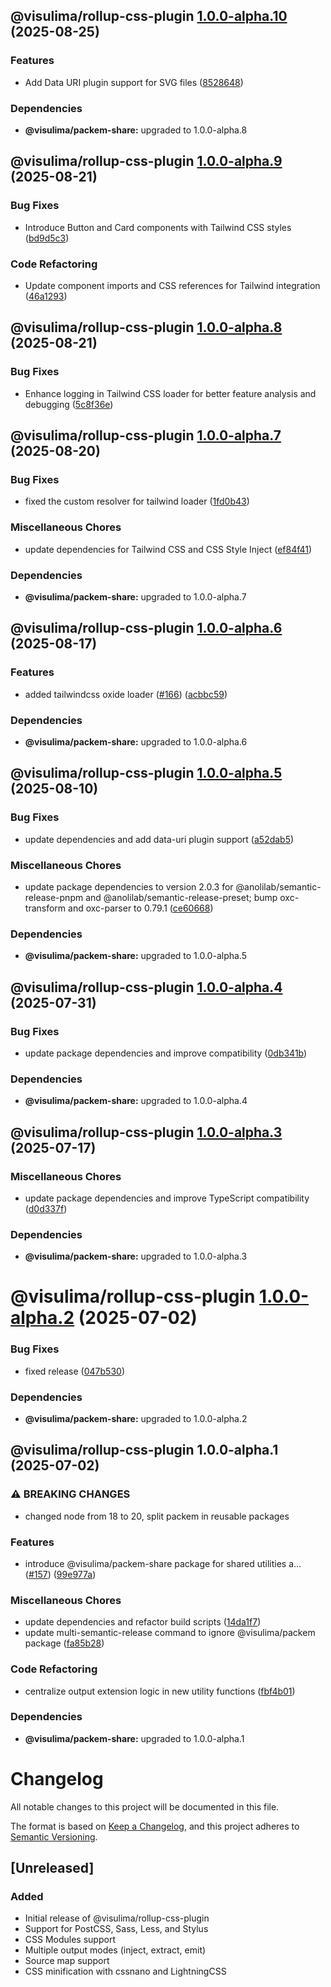 ## @visulima/rollup-css-plugin [1.0.0-alpha.10](https://github.com/visulima/packem/compare/@visulima/rollup-css-plugin@1.0.0-alpha.9...@visulima/rollup-css-plugin@1.0.0-alpha.10) (2025-08-25)

### Features

* Add Data URI plugin support for SVG files ([8528648](https://github.com/visulima/packem/commit/852864828d09a70367c93228b1bee8699e1e00f2))


### Dependencies

* **@visulima/packem-share:** upgraded to 1.0.0-alpha.8

## @visulima/rollup-css-plugin [1.0.0-alpha.9](https://github.com/visulima/packem/compare/@visulima/rollup-css-plugin@1.0.0-alpha.8...@visulima/rollup-css-plugin@1.0.0-alpha.9) (2025-08-21)

### Bug Fixes

* Introduce Button and Card components with Tailwind CSS styles ([bd9d5c3](https://github.com/visulima/packem/commit/bd9d5c371afbc6adf030ade6a64b572f6eb4c2cc))

### Code Refactoring

* Update component imports and CSS references for Tailwind integration ([46a1293](https://github.com/visulima/packem/commit/46a1293c5694fccd79670f9c9f51565374f26069))

## @visulima/rollup-css-plugin [1.0.0-alpha.8](https://github.com/visulima/packem/compare/@visulima/rollup-css-plugin@1.0.0-alpha.7...@visulima/rollup-css-plugin@1.0.0-alpha.8) (2025-08-21)

### Bug Fixes

* Enhance logging in Tailwind CSS loader for better feature analysis and debugging ([5c8f36e](https://github.com/visulima/packem/commit/5c8f36ef50cc8004664dc95b5ba81f681a2cfb2a))

## @visulima/rollup-css-plugin [1.0.0-alpha.7](https://github.com/visulima/packem/compare/@visulima/rollup-css-plugin@1.0.0-alpha.6...@visulima/rollup-css-plugin@1.0.0-alpha.7) (2025-08-20)

### Bug Fixes

* fixed the custom resolver for tailwind loader ([1fd0b43](https://github.com/visulima/packem/commit/1fd0b4345aa90f5c250eba9fd8c741e569b84abc))

### Miscellaneous Chores

* update dependencies for Tailwind CSS and CSS Style Inject ([ef84f41](https://github.com/visulima/packem/commit/ef84f4193be1008b630e9bb29b2cbc78a6d93532))


### Dependencies

* **@visulima/packem-share:** upgraded to 1.0.0-alpha.7

## @visulima/rollup-css-plugin [1.0.0-alpha.6](https://github.com/visulima/packem/compare/@visulima/rollup-css-plugin@1.0.0-alpha.5...@visulima/rollup-css-plugin@1.0.0-alpha.6) (2025-08-17)

### Features

* added tailwindcss oxide loader ([#166](https://github.com/visulima/packem/issues/166)) ([acbbc59](https://github.com/visulima/packem/commit/acbbc59071e771a94d1a0c5435b267e483e3ad73))


### Dependencies

* **@visulima/packem-share:** upgraded to 1.0.0-alpha.6

## @visulima/rollup-css-plugin [1.0.0-alpha.5](https://github.com/visulima/packem/compare/@visulima/rollup-css-plugin@1.0.0-alpha.4...@visulima/rollup-css-plugin@1.0.0-alpha.5) (2025-08-10)

### Bug Fixes

* update dependencies and add data-uri plugin support ([a52dab5](https://github.com/visulima/packem/commit/a52dab541290324218949ad5ea9502b127d0b0dd))

### Miscellaneous Chores

* update package dependencies to version 2.0.3 for @anolilab/semantic-release-pnpm and @anolilab/semantic-release-preset; bump oxc-transform and oxc-parser to 0.79.1 ([ce60668](https://github.com/visulima/packem/commit/ce606682c65afcb710e7a923429c2c543f52d88f))


### Dependencies

* **@visulima/packem-share:** upgraded to 1.0.0-alpha.5

## @visulima/rollup-css-plugin [1.0.0-alpha.4](https://github.com/visulima/packem/compare/@visulima/rollup-css-plugin@1.0.0-alpha.3...@visulima/rollup-css-plugin@1.0.0-alpha.4) (2025-07-31)

### Bug Fixes

* update package dependencies and improve compatibility ([0db341b](https://github.com/visulima/packem/commit/0db341b4e8c90e21d6bda36612d880168f183b7c))


### Dependencies

* **@visulima/packem-share:** upgraded to 1.0.0-alpha.4

## @visulima/rollup-css-plugin [1.0.0-alpha.3](https://github.com/visulima/packem/compare/@visulima/rollup-css-plugin@1.0.0-alpha.2...@visulima/rollup-css-plugin@1.0.0-alpha.3) (2025-07-17)

### Miscellaneous Chores

* update package dependencies and improve TypeScript compatibility ([d0d337f](https://github.com/visulima/packem/commit/d0d337fe20558e1626cbcbeec19e9c2052f15aa2))


### Dependencies

* **@visulima/packem-share:** upgraded to 1.0.0-alpha.3

# @visulima/rollup-css-plugin [1.0.0-alpha.2](https://github.com/visulima/packem/compare/@visulima/rollup-css-plugin@1.0.0-alpha.1...@visulima/rollup-css-plugin@1.0.0-alpha.2) (2025-07-02)


### Bug Fixes

* fixed release ([047b530](https://github.com/visulima/packem/commit/047b530ebcd6458f93699fd9d0f819bc7dbf9990))





### Dependencies

* **@visulima/packem-share:** upgraded to 1.0.0-alpha.2

## @visulima/rollup-css-plugin 1.0.0-alpha.1 (2025-07-02)

### ⚠ BREAKING CHANGES

* changed node from 18 to 20, split packem in reusable packages

### Features

* introduce @visulima/packem-share package for shared utilities a… ([#157](https://github.com/visulima/packem/issues/157)) ([99e977a](https://github.com/visulima/packem/commit/99e977a8f62021c9ac286fc0c9b184b96bce88f1))

### Miscellaneous Chores

* update dependencies and refactor build scripts ([14da1f7](https://github.com/visulima/packem/commit/14da1f7d9f8af619401ec0926df516092e870a75))
* update multi-semantic-release command to ignore @visulima/packem package ([fa85b28](https://github.com/visulima/packem/commit/fa85b283a5b2cbd15d2b52c09c2db2b2d2c6c65d))

### Code Refactoring

* centralize output extension logic in new utility functions ([fbf4b01](https://github.com/visulima/packem/commit/fbf4b0188aa9e4584a28bbe7dd02c7a323e2dce2))


### Dependencies

* **@visulima/packem-share:** upgraded to 1.0.0-alpha.1

# Changelog

All notable changes to this project will be documented in this file.

The format is based on [Keep a Changelog](https://keepachangelog.com/en/1.0.0/),
and this project adheres to [Semantic Versioning](https://semver.org/spec/v2.0.0.html).

## [Unreleased]

### Added
- Initial release of @visulima/rollup-css-plugin
- Support for PostCSS, Sass, Less, and Stylus
- CSS Modules support
- Multiple output modes (inject, extract, emit)
- Source map support
- CSS minification with cssnano and LightningCSS
